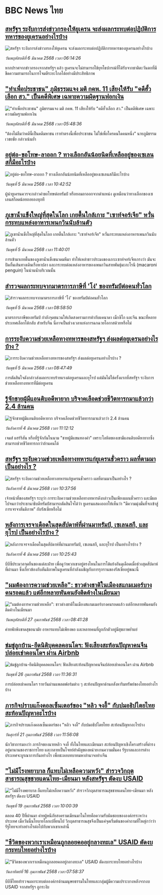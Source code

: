 # BBC News ไทย## [สหรัฐฯ ระงับการส่งข่าวกรองให้ยูเครน จะส่งผลกระทบต่อปฏิบัติการทหารของยูเครนอย่างไรบ้าง](https://www.bbc.com/thai/articles/c1lpep29p5mo?at_campaign=githubrss)![สหรัฐฯ ระงับการส่งข่าวกรองให้ยูเครน จะส่งผลกระทบต่อปฏิบัติการทหารของยูเครนอย่างไรบ้าง](https://ichef.bbci.co.uk/ace/standard/240/cpsprodpb/a840/live/848701b0-fa51-11ef-8c03-7dfdbeeb2526.jpg)_วันพฤหัสบดีที่ 6 มีนาคม 2568 เวลา 06:14:26_หากปราศจากข่าวกรองจากสหรัฐฯ แล้ว ยูเครนจะไม่สามารถใช้ยุทโธปกรณ์ที่ได้รับจากชาติตะวันตกที่มีขีดความสามารถในการโจมตีระยะไกลได้อย่างมีประสิทธิภาพ## ["ทำเพื่อประชาชน" ภูมิธรรมแจง มติ กคพ. 11 เสียงให้รับ "คดีฮั้วเลือก สว." เป็นคดีพิเศษ เฉพาะความผิดฐานฟอกเงิน](https://www.bbc.com/thai/articles/c62zv6yy4e0o?at_campaign=githubrss)!["ทำเพื่อประชาชน" ภูมิธรรมแจง มติ กคพ. 11 เสียงให้รับ "คดีฮั้วเลือก สว." เป็นคดีพิเศษ เฉพาะความผิดฐานฟอกเงิน](https://ichef.bbci.co.uk/ace/standard/240/cpsprodpb/a544/live/947a4990-fa4e-11ef-896e-d7e7fb1719a4.jpg)_วันพฤหัสบดีที่ 6 มีนาคม 2568 เวลา 05:48:36_“ต้องไม่ลืมว่าคดีนี้เป็นคดีมหาชน เราทำตรงนี้เพื่อประชาชน ไม่ใช่เพื่อใครคนใดคนหนึ่ง” นายภูมิธรรม เวชยชัย กล่าวเน้นย้ำ## [อยู่ต่อ-ขอโทษ-ลาออก ? ทางเลือกอันน้อยนิดที่เหลืออยู่ของเซเลนสกีมีอะไรบ้าง](https://www.bbc.com/thai/articles/c3e4nxvwj02o?at_campaign=githubrss)![อยู่ต่อ-ขอโทษ-ลาออก ? ทางเลือกอันน้อยนิดที่เหลืออยู่ของเซเลนสกีมีอะไรบ้าง](https://ichef.bbci.co.uk/ace/standard/240/cpsprodpb/0247/live/20d66a50-f8fa-11ef-8c03-7dfdbeeb2526.jpg)_วันพุธที่ 5 มีนาคม 2568 เวลา 10:42:52_ผู้นำยูเครนควรจะกล่าวคำขอโทษต่อทรัมป์ หรือยอมลาออกจากตำแหน่ง ดูเหมือนว่าทางเลือกของเซเลนสกีลดน้อยถอยลงทุกที## [ภูเขาน้ำแข็งใหญ่ที่สุดในโลก เกยตื้นใกล้เกาะ "เซาท์จอร์เจีย" หวั่นกระทบแหล่งอาหารเพนกวินนับล้านตัว](https://www.bbc.com/thai/articles/c62k5ez914zo?at_campaign=githubrss)![ภูเขาน้ำแข็งใหญ่ที่สุดในโลก เกยตื้นใกล้เกาะ "เซาท์จอร์เจีย" หวั่นกระทบแหล่งอาหารเพนกวินนับล้านตัว](https://ichef.bbci.co.uk/ace/standard/240/cpsprodpb/d513/live/eed73b20-f8d5-11ef-8c03-7dfdbeeb2526.jpg)_วันพุธที่ 5 มีนาคม 2568 เวลา 11:40:01_การเข้ามาเกยตื้นของภูเขาน้ำแข็งขนาดมหึมา ทำให้เหล่าชาวประมงของเกาะเซาท์จอร์เจียเกรงว่า มันจะปิดกั้นเส้นทางเดินเรือหาปลา และกระทบต่อแหล่งอาหารของเพนกวินสายพันธุ์มะกะโรนี (macaroni penguin) ในน่านน้ำบริเวณนั้น## [สำรวจผลกระทบจากมาตรการภาษีที่ 'โง่' ของทรัมป์ต่อคนทั่วโลก](https://www.bbc.com/thai/articles/c3e4nw2442xo?at_campaign=githubrss)![สำรวจผลกระทบจากมาตรการภาษีที่ 'โง่' ของทรัมป์ต่อคนทั่วโลก](https://ichef.bbci.co.uk/ace/standard/240/cpsprodpb/5026/live/76b99670-f8e8-11ef-8c03-7dfdbeeb2526.jpg)_วันพุธที่ 5 มีนาคม 2568 เวลา 08:58:50_มาตรการภาษีของทรัมป์ กำลังจุดชนวนให้เกิดสงครามการค้ากับแคนาดา เม็กซิโก และจีน ขณะที่หลายประเทศเลือกโต้กลับ สำหรับจีน นี่อาจเป็นช่วงเวลาแห่งการฉกฉวยโอกาสด้วยหรือไม่## [การระงับความช่วยเหลือทางทหารของสหรัฐฯ ส่งผลต่อยูเครนอย่างไรบ้าง ?](https://www.bbc.com/thai/articles/cn0jqwkk527o?at_campaign=githubrss)![การระงับความช่วยเหลือทางทหารของสหรัฐฯ ส่งผลต่อยูเครนอย่างไรบ้าง ?](https://ichef.bbci.co.uk/ace/standard/240/cpsprodpb/aaa0/live/1f3d8b50-f97d-11ef-8c03-7dfdbeeb2526.jpg)_วันพุธที่ 5 มีนาคม 2568 เวลา 08:47:49_การตัดสินใจดังกล่าวส่งผลกระทบร้ายแรงต่อยูเครนและยุโรป แต่มันไม่ใช่ครั้งแรกที่สหรัฐฯ ระงับการช่วยเหลือทางทหารที่มีต่อยูเครน## [รู้จักชายผู้มีแอนติบอดีหายาก บริจาคเลือดช่วยชีวิตทารกมาแล้วกว่า 2.4 ล้านคน](https://www.bbc.com/thai/articles/c8d46qd708vo?at_campaign=githubrss)![รู้จักชายผู้มีแอนติบอดีหายาก บริจาคเลือดช่วยชีวิตทารกมาแล้วกว่า 2.4 ล้านคน](https://ichef.bbci.co.uk/ace/standard/240/cpsprodpb/1410/live/93bba290-f7df-11ef-b5e9-ab8b0c7fd430.jpg)_วันอังคารที่ 4 มีนาคม 2568 เวลา 11:12:12_เจมส์ แฮร์ริสัน หรือที่รู้จักกันในนาม "ชายผู้มีแขนทองคำ" เพราะโลหิตของเขามีแอนติบอดีหายากซึ่งสามารถช่วยชีวิตทารกกว่าล้านคนได้## [สหรัฐฯ ระงับความช่วยเหลือทางทหารแก่ยูเครนชั่วคราว ผลที่ตามมาเป็นอย่างไร ?](https://www.bbc.com/thai/articles/cp3yln53zd5o?at_campaign=githubrss)![สหรัฐฯ ระงับความช่วยเหลือทางทหารแก่ยูเครนชั่วคราว ผลที่ตามมาเป็นอย่างไร ?](https://ichef.bbci.co.uk/ace/standard/240/cpsprodpb/58fb/live/bcda1250-f8b2-11ef-bc45-f1a5f6a16721.jpg)_วันอังคารที่ 4 มีนาคม 2568 เวลา 10:37:56_เจ้าหน้าที่ของสหรัฐฯ ระบุว่า การระงับความช่วยเหลือทางทหารดังกล่าวเป็นเพียงแผนชั่วคราว และมีผลไปจนกว่าประธานาธิบดีทรัมป์สามารถตัดสินใจได้ว่า ยูเครนแสดงออกให้เห็นว่า "มีความมุ่งมั่นที่จะเข้าสู่การเจรจาสันติภาพ" กับรัสเซียหรือไม่## [หลังการเจรจาเดือดในสุดสัปดาห์ที่ผ่านมาทรัมป์, เซเลนสกี, และยุโรป เป็นอย่างไรบ้าง ?](https://www.bbc.com/thai/articles/c30m7n9jlrno?at_campaign=githubrss)![หลังการเจรจาเดือดในสุดสัปดาห์ที่ผ่านมาทรัมป์, เซเลนสกี, และยุโรป เป็นอย่างไรบ้าง ?](https://ichef.bbci.co.uk/ace/standard/240/cpsprodpb/9017/live/84dca670-f8ca-11ef-9e61-71ee71f26eb1.jpg)_วันอังคารที่ 4 มีนาคม 2568 เวลา 10:25:43_บีบีซีประมวลจุดยืนของแต่ละฝ่าย เพื่อดูว่าพวกเขาอยู่ตรงไหนในการโต้แย้งอันดุเดือดเมื่อช่วงสุดสัปดาห์ที่ผ่านมา ซึ่งเกี่ยวข้องกับสันติภาพในยูเครนที่กำลังเผชิญกับการรุกรานของรัสเซียอยู่ขณะนี้## ["ผมต้องการความช่วยเหลือ": ชาวต่างชาติในเมืองสแกมเมอร์บางคนรอดแล้ว แต่อีกหลายพันคนยังติดค้างในเมียนมา](https://www.bbc.com/thai/articles/cdx229ek55qo?at_campaign=githubrss)!["ผมต้องการความช่วยเหลือ": ชาวต่างชาติในเมืองสแกมเมอร์บางคนรอดแล้ว แต่อีกหลายพันคนยังติดค้างในเมียนมา](https://ichef.bbci.co.uk/ace/standard/240/cpsprodpb/cac7/live/60c82030-f4b9-11ef-9e61-71ee71f26eb1.jpg)_วันพฤหัสบดีที่ 27 กุมภาพันธ์ 2568 เวลา 08:41:28_ค่ายพักพิงขาดสุขอนามัย อาหารแทบไม่เพียงพอ และหลายคนที่ถูกกักตัวอยู่มีสุขภาพย่ำแย่## [ข่มขู่ลูกบ้าน-ยึดนิติบุคคลคอนโดฯ: ฟังเสียงสะท้อนปัญหาคนจีนปล่อยเช่าคอนโดฯ ผ่าน Airbnb](https://www.bbc.com/thai/articles/c5y920wzjvxo?at_campaign=githubrss)![ข่มขู่ลูกบ้าน-ยึดนิติบุคคลคอนโดฯ: ฟังเสียงสะท้อนปัญหาคนจีนปล่อยเช่าคอนโดฯ ผ่าน Airbnb](https://ichef.bbci.co.uk/ace/standard/240/cpsprodpb/a700/live/73f34de0-f42f-11ef-896e-d7e7fb1719a4.jpg)_วันพุธที่ 26 กุมภาพันธ์ 2568 เวลา 11:36:31_การปล่อยเช่าคอนโดฯ รายวันผ่านแพลตฟอร์มต่าง ๆ สะท้อนปัญหาด้านอสังหาริมทรัพย์ของไทยอย่างไรบ้าง## [ภารกิจปราบแก๊งคอลเซ็นเตอร์ของ "หลิว จงอี้" กับปมอธิปไตยไทย สะท้อนปัญหาอะไรบ้าง](https://www.bbc.com/thai/articles/c1jpd14n122o?at_campaign=githubrss)![ภารกิจปราบแก๊งคอลเซ็นเตอร์ของ "หลิว จงอี้" กับปมอธิปไตยไทย สะท้อนปัญหาอะไรบ้าง](https://ichef.bbci.co.uk/ace/standard/240/cpsprodpb/d8c9/live/8bfa5a90-f043-11ef-a319-fb4e7360c4ec.jpg)_วันศุกร์ที่ 21 กุมภาพันธ์ 2568 เวลา 11:56:08_นักวิชาการมองว่า ภารกิจของนายหลิว จงอี้ ทั้งในไทยและเมียนมา สะท้อนปัญหาเชิงโครงสร้างที่ดำรงอยู่มานานของราชการไทย และกลายเป็นโจทย์สำคัญของหน่วยงานความมั่นคง รัฐบาลและการต่างประเทศจะบูรณาการกันอย่างไร เพื่อชะลอบทบาทมหาอำนาจอย่างจีน## ["ไม่มีโรงพยาบาล ก็แทบไม่เหลือความหวัง" สำรวจวิกฤตสาธารณสุขชายแดนไทย-เมียนมา หลังสหรัฐฯ ตัดงบ USAID](https://www.bbc.com/thai/articles/cpqlgdvwyleo?at_campaign=githubrss)!["ไม่มีโรงพยาบาล ก็แทบไม่เหลือความหวัง" สำรวจวิกฤตสาธารณสุขชายแดนไทย-เมียนมา หลังสหรัฐฯ ตัดงบ USAID](https://ichef.bbci.co.uk/ace/standard/240/cpsprodpb/5042/live/0e66d0b0-ee9d-11ef-a319-fb4e7360c4ec.jpg)_วันพุธที่ 19 กุมภาพันธ์ 2568 เวลา 10:00:39_ตลอด 40 ปีที่ผ่านมา ค่ายผู้หนีภัยสงครามเมียนมาในไทยคือความรับผิดชอบขององค์กรระหว่างประเทศ เมื่อวันนี้นโยบายโลกเปลี่ยนไป วิกฤตสาธารณสุขจึงเป็นแค่จุดเริ่มต้นของคำถามที่ใหญ่กว่าว่า รัฐไทยจะทำอย่างไรต่อไปกับพวกเขาเหล่านี้## ["ชีวิตของพวกเราเหมือนถูกลอยคออยู่กลางทะเล"  USAID ตัดงบกระทบไทยอย่างไรบ้าง](https://www.bbc.com/thai/articles/cgmy04188jxo?at_campaign=githubrss)!["ชีวิตของพวกเราเหมือนถูกลอยคออยู่กลางทะเล"  USAID ตัดงบกระทบไทยอย่างไรบ้าง](https://ichef.bbci.co.uk/ace/standard/240/cpsprodpb/b639/live/31e23410-ec33-11ef-bd1b-d536627785f2.jpg)_วันอาทิตย์ที่ 16 กุมภาพันธ์ 2568 เวลา 07:58:37_บีบีซีไทยสำรวจผลกระทบต่อองค์กรด้านมนุษยธรรมในไทยและกลุ่มผู้มีความเปราะบางหลังจากงบ USAID จากสหรัฐฯ ถูกระงับ